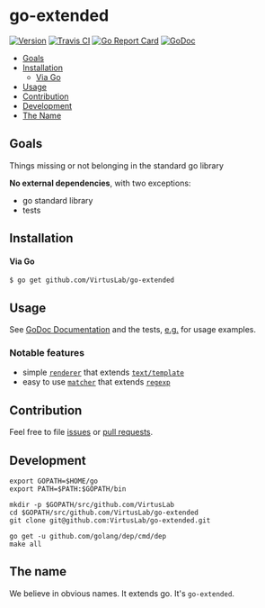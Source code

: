 # go-extended

[![Version](https://img.shields.io/badge/version-v0.0.1-brightgreen.svg)](https://github.com/VirtusLab/go-extended/releases/tag/v0.0.1)
[![Travis CI](https://img.shields.io/travis/VirtusLab/go-extended.svg)](https://travis-ci.org/VirtusLab/go-extended)
[![Go Report Card](https://goreportcard.com/badge/github.com/VirtusLab/go-extended "Go Report Card")](https://goreportcard.com/report/github.com/VirtusLab/go-extended)
[![GoDoc](https://godoc.org/github.com/VirtusLab/go-extended?status.svg "GoDoc Documentation")](https://godoc.org/github.com/VirtusLab/go-extended/)

* [Goals](README.md#goals)
* [Installation](README.md#installation)
  * [Via Go](README.md#via-go)
* [Usage](README.md#usage)
* [Contribution](README.md#contribution)
* [Development](README.md#development)
* [The Name](README.md#the-name)

## Goals

Things missing or not belonging in the standard go library

**No external dependencies**, with two exceptions:
- go standard library
- tests

## Installation
#### Via Go

```console
$ go get github.com/VirtusLab/go-extended
```

## Usage

See [GoDoc Documentation](https://godoc.org/github.com/VirtusLab/go-extended/)
and the tests, [e.g.](https://github.com/VirtusLab/go-extended/blob/master/pkg/renderer/render_test.go) 
for usage examples.

### Notable features

- simple [`renderer`](https://godoc.org/github.com/VirtusLab/go-extended/pkg/renderer) that extends [`text/template`](https://golang.org/pkg/text/template/)
- easy to use [`matcher`](https://godoc.org/github.com/VirtusLab/go-extended/pkg/matcher) that extends [`regexp`](https://golang.org/pkg/regexp/)

## Contribution

Feel free to file [issues](https://github.com/VirtusLab/go-extended/issues) 
or [pull requests](https://github.com/VirtusLab/go-extended/pulls).

## Development

    export GOPATH=$HOME/go
    export PATH=$PATH:$GOPATH/bin
    
    mkdir -p $GOPATH/src/github.com/VirtusLab
    cd $GOPATH/src/github.com/VirtusLab/go-extended
    git clone git@github.com:VirtusLab/go-extended.git
    
    go get -u github.com/golang/dep/cmd/dep
    make all

## The name

We believe in obvious names. It extends go. It's `go-extended`.
